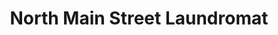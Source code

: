 ---
title: "North Main Street Laundromat"
url: /blacksburg/north-main-street-laundromat/
shop: Wäscherei
---
